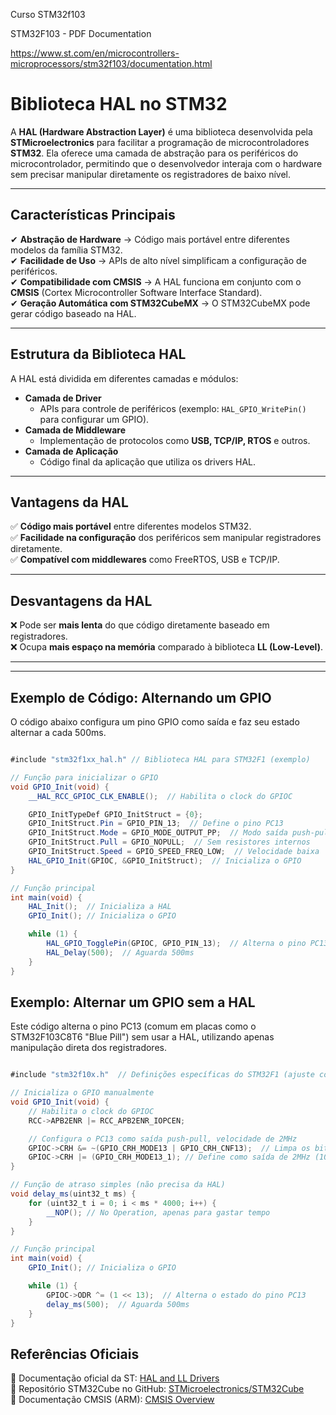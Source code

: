 

Curso STM32f103


STM32F103 - PDF Documentation

https://www.st.com/en/microcontrollers-microprocessors/stm32f103/documentation.html


#  Biblioteca HAL no STM32

A **HAL (Hardware Abstraction Layer)** é uma biblioteca desenvolvida pela **STMicroelectronics** para facilitar a programação de microcontroladores **STM32**. Ela oferece uma camada de abstração para os periféricos do microcontrolador, permitindo que o desenvolvedor interaja com o hardware sem precisar manipular diretamente os registradores de baixo nível.

---

##  Características Principais

✔ **Abstração de Hardware** → Código mais portável entre diferentes modelos da família STM32.  
✔ **Facilidade de Uso** → APIs de alto nível simplificam a configuração de periféricos.  
✔ **Compatibilidade com CMSIS** → A HAL funciona em conjunto com o **CMSIS** (Cortex Microcontroller Software Interface Standard).  
✔ **Geração Automática com STM32CubeMX** → O STM32CubeMX pode gerar código baseado na HAL.  

---

##  Estrutura da Biblioteca HAL

A HAL está dividida em diferentes camadas e módulos:

- **Camada de Driver**  
  - APIs para controle de periféricos (exemplo: `HAL_GPIO_WritePin()` para configurar um GPIO).  
- **Camada de Middleware**  
  - Implementação de protocolos como **USB, TCP/IP, RTOS** e outros.  
- **Camada de Aplicação**  
  - Código final da aplicação que utiliza os drivers HAL.

---

##  Vantagens da HAL

✅ **Código mais portável** entre diferentes modelos STM32.  
✅ **Facilidade na configuração** dos periféricos sem manipular registradores diretamente.  
✅ **Compatível com middlewares** como FreeRTOS, USB e TCP/IP.  

---

## Desvantagens da HAL

❌ Pode ser **mais lenta** do que código diretamente baseado em registradores.  
❌ Ocupa **mais espaço na memória** comparado à biblioteca **LL (Low-Level)**.  

---



---
##  Exemplo de Código: Alternando um GPIO

O código abaixo configura um pino GPIO como saída e faz seu estado alternar a cada 500ms.

```java

#include "stm32f1xx_hal.h" // Biblioteca HAL para STM32F1 (exemplo)

// Função para inicializar o GPIO
void GPIO_Init(void) {
    __HAL_RCC_GPIOC_CLK_ENABLE();  // Habilita o clock do GPIOC

    GPIO_InitTypeDef GPIO_InitStruct = {0};
    GPIO_InitStruct.Pin = GPIO_PIN_13;  // Define o pino PC13
    GPIO_InitStruct.Mode = GPIO_MODE_OUTPUT_PP;  // Modo saída push-pull
    GPIO_InitStruct.Pull = GPIO_NOPULL;  // Sem resistores internos
    GPIO_InitStruct.Speed = GPIO_SPEED_FREQ_LOW;  // Velocidade baixa
    HAL_GPIO_Init(GPIOC, &GPIO_InitStruct);  // Inicializa o GPIO
}

// Função principal
int main(void) {
    HAL_Init();  // Inicializa a HAL
    GPIO_Init(); // Inicializa o GPIO

    while (1) {
        HAL_GPIO_TogglePin(GPIOC, GPIO_PIN_13);  // Alterna o pino PC13
        HAL_Delay(500);  // Aguarda 500ms
    }
}

```


##  Exemplo: Alternar um GPIO sem a HAL

Este código alterna o pino PC13 (comum em placas como o STM32F103C8T6 "Blue Pill") sem usar a HAL, utilizando apenas manipulação direta dos registradores.

```java

#include "stm32f10x.h"  // Definições específicas do STM32F1 (ajuste conforme a família do STM32)

// Inicializa o GPIO manualmente
void GPIO_Init(void) {
    // Habilita o clock do GPIOC
    RCC->APB2ENR |= RCC_APB2ENR_IOPCEN;

    // Configura o PC13 como saída push-pull, velocidade de 2MHz
    GPIOC->CRH &= ~(GPIO_CRH_MODE13 | GPIO_CRH_CNF13);  // Limpa os bits de configuração
    GPIOC->CRH |= (GPIO_CRH_MODE13_1); // Define como saída de 2MHz (10)
}

// Função de atraso simples (não precisa da HAL)
void delay_ms(uint32_t ms) {
    for (uint32_t i = 0; i < ms * 4000; i++) {
        __NOP(); // No Operation, apenas para gastar tempo
    }
}

// Função principal
int main(void) {
    GPIO_Init(); // Inicializa o GPIO

    while (1) {
        GPIOC->ODR ^= (1 << 13);  // Alterna o estado do pino PC13
        delay_ms(500);  // Aguarda 500ms
    }
}

```


##  Referências Oficiais

🔹 Documentação oficial da ST: [HAL and LL Drivers](https://www.st.com/content/st_com/en/products/embedded-software/mcu-middleware/stm32-hal-library.html)  
🔹 Repositório STM32Cube no GitHub: [STMicroelectronics/STM32Cube](https://github.com/STMicroelectronics)  
🔹 Documentação CMSIS (ARM): [CMSIS Overview](https://developer.arm.com/tools-and-software/embedded/cmsis)  
